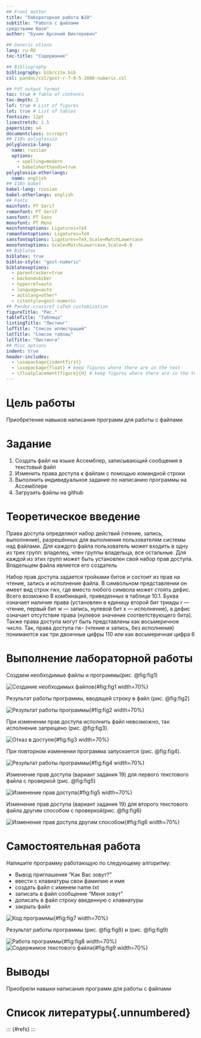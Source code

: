 ```yaml
---
## Front matter
title: "Лабораторная работа №10"
subtitle: "Работа с файлами
средствами Nasm"
author: "Бунин Арсений Викторович"

## Generic otions
lang: ru-RU
toc-title: "Содержание"

## Bibliography
bibliography: bib/cite.bib
csl: pandoc/csl/gost-r-7-0-5-2008-numeric.csl

## Pdf output format
toc: true # Table of contents
toc-depth: 2
lof: true # List of figures
lot: true # List of tables
fontsize: 12pt
linestretch: 1.5
papersize: a4
documentclass: scrreprt
## I18n polyglossia
polyglossia-lang:
  name: russian
  options:
	- spelling=modern
	- babelshorthands=true
polyglossia-otherlangs:
  name: english
## I18n babel
babel-lang: russian
babel-otherlangs: english
## Fonts
mainfont: PT Serif
romanfont: PT Serif
sansfont: PT Sans
monofont: PT Mono
mainfontoptions: Ligatures=TeX
romanfontoptions: Ligatures=TeX
sansfontoptions: Ligatures=TeX,Scale=MatchLowercase
monofontoptions: Scale=MatchLowercase,Scale=0.9
## Biblatex
biblatex: true
biblio-style: "gost-numeric"
biblatexoptions:
  - parentracker=true
  - backend=biber
  - hyperref=auto
  - language=auto
  - autolang=other*
  - citestyle=gost-numeric
## Pandoc-crossref LaTeX customization
figureTitle: "Рис."
tableTitle: "Таблица"
listingTitle: "Листинг"
lofTitle: "Список иллюстраций"
lotTitle: "Список таблиц"
lolTitle: "Листинги"
## Misc options
indent: true
header-includes:
  - \usepackage{indentfirst}
  - \usepackage{float} # keep figures where there are in the text
  - \floatplacement{figure}{H} # keep figures where there are in the text
---
```


# Цель работы

Приобретение навыков написания программ для работы с файлами

# Задание
1. Создать файл на языке Ассемблер, записывающий сообщения в текстовый файл
2. Изменить права доступа к файлам с помощью командной строки
3. Выполнить индивидуальное задание по написанию программы на Ассемблере
4. Загрузить файлы на github

# Теоретическое введение

Права доступа определяют набор действий (чтение, запись, выполнение), разрешённых
для выполнения пользователям системы над файлами. Для каждого файла пользователь
может входить в одну из трех групп: владелец, член группы владельца, все остальные. Для
каждой из этих групп может быть установлен свой набор прав доступа. Владельцем файла
является его создатель

Набор прав доступа задается тройками битов и состоит из прав на чтение, запись и исполнение файла. В символьном представлении он имеет вид строк rwx, где вместо любого
символа может стоять дефис. Всего возможно 8 комбинаций, приведенных в таблице 10.1.
Буква означает наличие права (установлен в единицу второй бит триады r — чтение, первый
бит w — запись, нулевой бит х — исполнение), а дефис означает отсутствие права (нулевое
значение соответствующего бита). Также права доступа могут быть представлены как восьмеричное число. Так, права доступа rw- (чтение и запись, без исполнения) понимаются как
три двоичные цифры 110 или как восьмеричная цифра 6

# Выполнение лабораторной работы

Создаем необходимые файлы и программы(рис. @fig:fig1)

![Создание необходимых файлов](image/img1.png){#fig:fig1 width=70%}

Результат работы программы, вводящей строку в файл (рис. @fig:fig2)

![Результат работы программы](image/img2.png){#fig:fig2 width=70%}

При изменении прав доступа исполнить файл невозможно, так исполнение запрещено (рис. @fig:fig3).

![Отказ в доступе](image/img3.png){#fig:fig3 width=70%}

При повторном изменении программа запускается (рис. @fig:fig4).

![Результат работы программы](image/img4.png){#fig:fig4 width=70%}

Изменение прав доступа (вариант задания 19) для первого текстового файла с проверкой (рис. @fig:fig5)

![Изменение прав доступа](image/img5.png){#fig:fig5 width=70%}

Изменение прав доступа (вариант задания 19) для второго текстового файла другим способом с проверкой(рис. @fig:fig6)

![Изменение прав доступа другим способом](image/img6.png){#fig:fig6 width=70%}

# Самостоятельная работа
Напишите программу работающую по следующему алгоритму:
* Вывод приглашения “Как Вас зовут?”
* ввести с клавиатуры свои фамилию и имя
* создать файл с именем name.txt
* записать в файл сообщение “Меня зовут”
* дописать в файл строку введенную с клавиатуры
* закрыть файл


![Код программы](image/img7.png){#fig:fig7 width=70%}

Результат работы программы (рис. @fig:fig8) и (рис. @fig:fig9)

![Работа программы](image/img8.png){#fig:fig8 width=70%}
![Содержимое текстового файла](image/img9.png){#fig:fig9 width=70%}

# Выводы

Приобрели навыки написания программ для работы с файлами

# Список литературы{.unnumbered}

::: {#refs}
:::
